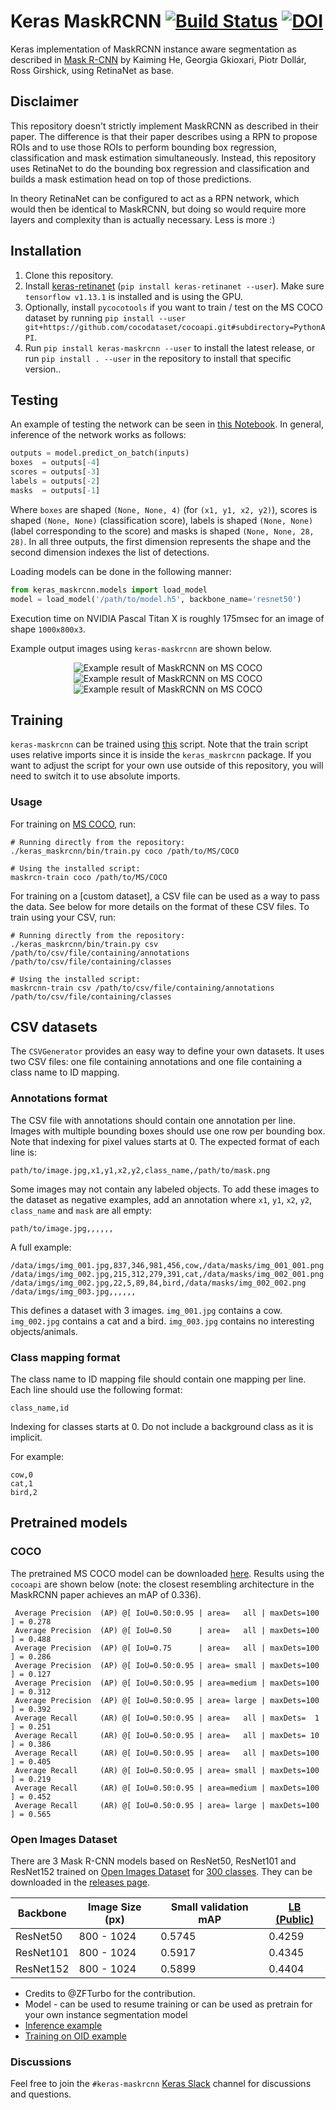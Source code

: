 # Keras MaskRCNN [![Build Status](https://travis-ci.org/fizyr/keras-maskrcnn.svg?branch=master)](https://travis-ci.org/fizyr/keras-maskrcnn) [![DOI](https://zenodo.org/badge/124870610.svg)](https://zenodo.org/badge/latestdoi/124870610)



Keras implementation of MaskRCNN instance aware segmentation as described in [Mask R-CNN](https://arxiv.org/abs/1703.06870)
by Kaiming He, Georgia Gkioxari, Piotr Dollár, Ross Girshick, using RetinaNet as base.

## Disclaimer

This repository doesn't strictly implement MaskRCNN as described in their paper. The difference is that their paper describes using a RPN to propose ROIs and to use those ROIs to perform bounding box regression, classification and mask estimation simultaneously. Instead, this repository uses RetinaNet to do the bounding box regression and classification and builds a mask estimation head on top of those predictions.

In theory RetinaNet can be configured to act as a RPN network, which would then be identical to MaskRCNN, but doing so would require more layers and complexity than is actually necessary. Less is more :)

## Installation

1) Clone this repository.
2) Install [keras-retinanet](https://github.com/fizyr/keras-retinanet) (`pip install keras-retinanet --user`). Make sure `tensorflow v1.13.1` is installed and is using the GPU.
3) Optionally, install `pycocotools` if you want to train / test on the MS COCO dataset by running `pip install --user git+https://github.com/cocodataset/cocoapi.git#subdirectory=PythonAPI`.
4) Run `pip install keras-maskrcnn --user` to install the latest release, or run `pip install . --user` in the repository to install that specific version..

## Testing
An example of testing the network can be seen in [this Notebook](https://github.com/fizyr/keras-maskrcnn/blob/master/examples/ResNet50MaskRCNN.ipynb).
In general, inference of the network works as follows:
```python
outputs = model.predict_on_batch(inputs)
boxes  = outputs[-4]
scores = outputs[-3]
labels = outputs[-2]
masks  = outputs[-1]
```

Where `boxes` are shaped `(None, None, 4)` (for `(x1, y1, x2, y2)`), scores is shaped `(None, None)` (classification score), labels is shaped `(None, None)` (label corresponding to the score) and masks is shaped `(None, None, 28, 28)`. In all three outputs, the first dimension represents the shape and the second dimension indexes the list of detections.

Loading models can be done in the following manner:
```python
from keras_maskrcnn.models import load_model
model = load_model('/path/to/model.h5', backbone_name='resnet50')
```

Execution time on NVIDIA Pascal Titan X is roughly 175msec for an image of shape `1000x800x3`.

Example output images using `keras-maskrcnn` are shown below.

<p align="center">
  <img src="https://github.com/fizyr/keras-maskrcnn/blob/master/images/01.png" alt="Example result of MaskRCNN on MS COCO"/>
  <img src="https://github.com/fizyr/keras-maskrcnn/blob/master/images/02.png" alt="Example result of MaskRCNN on MS COCO"/>
  <img src="https://github.com/fizyr/keras-maskrcnn/blob/master/images/03.png" alt="Example result of MaskRCNN on MS COCO"/>
</p>

## Training

`keras-maskrcnn` can be trained using [this](https://github.com/fizyr/keras-maskrcnn/blob/master/keras_maskrcnn/bin/train.py) script.
Note that the train script uses relative imports since it is inside the `keras_maskrcnn` package.
If you want to adjust the script for your own use outside of this repository,
you will need to switch it to use absolute imports.

### Usage

For training on [MS COCO](http://cocodataset.org/#home), run:
```shell
# Running directly from the repository:
./keras_maskrcnn/bin/train.py coco /path/to/MS/COCO

# Using the installed script:
maskrcn-train coco /path/to/MS/COCO
```

For training on a [custom dataset], a CSV file can be used as a way to pass the data.
See below for more details on the format of these CSV files.
To train using your CSV, run:
```shell
# Running directly from the repository:
./keras_maskrcnn/bin/train.py csv /path/to/csv/file/containing/annotations /path/to/csv/file/containing/classes

# Using the installed script:
maskrcnn-train csv /path/to/csv/file/containing/annotations /path/to/csv/file/containing/classes
```

## CSV datasets
The `CSVGenerator` provides an easy way to define your own datasets.
It uses two CSV files: one file containing annotations and one file containing a class name to ID mapping.

### Annotations format
The CSV file with annotations should contain one annotation per line.
Images with multiple bounding boxes should use one row per bounding box.
Note that indexing for pixel values starts at 0.
The expected format of each line is:
```
path/to/image.jpg,x1,y1,x2,y2,class_name,/path/to/mask.png
```

Some images may not contain any labeled objects.
To add these images to the dataset as negative examples,
add an annotation where `x1`, `y1`, `x2`, `y2`, `class_name` and `mask` are all empty:
```
path/to/image.jpg,,,,,,
```

A full example:
```
/data/imgs/img_001.jpg,837,346,981,456,cow,/data/masks/img_001_001.png
/data/imgs/img_002.jpg,215,312,279,391,cat,/data/masks/img_002_001.png
/data/imgs/img_002.jpg,22,5,89,84,bird,/data/masks/img_002_002.png
/data/imgs/img_003.jpg,,,,,,
```

This defines a dataset with 3 images.
`img_001.jpg` contains a cow.
`img_002.jpg` contains a cat and a bird.
`img_003.jpg` contains no interesting objects/animals.


### Class mapping format
The class name to ID mapping file should contain one mapping per line.
Each line should use the following format:
```
class_name,id
```

Indexing for classes starts at 0.
Do not include a background class as it is implicit.

For example:
```
cow,0
cat,1
bird,2
```

## Pretrained models

### COCO

The pretrained MS COCO model can be downloaded [here](https://github.com/fizyr/keras-maskrcnn/releases). Results using the `cocoapi` are shown below (note: the closest resembling architecture in the MaskRCNN paper achieves an mAP of 0.336).

```
 Average Precision  (AP) @[ IoU=0.50:0.95 | area=   all | maxDets=100 ] = 0.278
 Average Precision  (AP) @[ IoU=0.50      | area=   all | maxDets=100 ] = 0.488
 Average Precision  (AP) @[ IoU=0.75      | area=   all | maxDets=100 ] = 0.286
 Average Precision  (AP) @[ IoU=0.50:0.95 | area= small | maxDets=100 ] = 0.127
 Average Precision  (AP) @[ IoU=0.50:0.95 | area=medium | maxDets=100 ] = 0.312
 Average Precision  (AP) @[ IoU=0.50:0.95 | area= large | maxDets=100 ] = 0.392
 Average Recall     (AR) @[ IoU=0.50:0.95 | area=   all | maxDets=  1 ] = 0.251
 Average Recall     (AR) @[ IoU=0.50:0.95 | area=   all | maxDets= 10 ] = 0.386
 Average Recall     (AR) @[ IoU=0.50:0.95 | area=   all | maxDets=100 ] = 0.405
 Average Recall     (AR) @[ IoU=0.50:0.95 | area= small | maxDets=100 ] = 0.219
 Average Recall     (AR) @[ IoU=0.50:0.95 | area=medium | maxDets=100 ] = 0.452
 Average Recall     (AR) @[ IoU=0.50:0.95 | area= large | maxDets=100 ] = 0.565
```

### Open Images Dataset

There are 3 Mask R-CNN models based on ResNet50, ResNet101 and ResNet152 trained on [Open Images Dataset](https://storage.googleapis.com/openimages/web/challenge2019_downloads.html) for [300 classes](https://gist.github.com/hgaiser/960811a7191acbbf772103ff7bbc002a).
They can be downloaded in the [releases page](https://github.com/fizyr/keras-maskrcnn/releases/).

| Backbone  | Image Size (px) | Small validation mAP | [LB (Public)](https://www.kaggle.com/c/open-images-2019-instance-segmentation/leaderboard) |
| --------- | --------------- | -------------------- | ------------------------------------------------------------------------------------------ |
| ResNet50  | 800 - 1024      | 0.5745               | 0.4259 |
| ResNet101 | 800 - 1024      | 0.5917               | 0.4345 |
| ResNet152 | 800 - 1024      | 0.5899               | 0.4404 |

* Credits to @ZFTurbo for the contribution.
* Model - can be used to resume training or can be used as pretrain for your own instance segmentation model
* [Inference example](https://github.com/ZFTurbo/Keras-Mask-RCNN-for-Open-Images-2019-Instance-Segmentation/blob/master/inference_example.py)
* [Training on OID example](https://github.com/ZFTurbo/Keras-Mask-RCNN-for-Open-Images-2019-Instance-Segmentation/tree/master/training)

### Discussions
Feel free to join the `#keras-maskrcnn` [Keras Slack](https://keras-slack-autojoin.herokuapp.com/) channel for discussions and questions.
